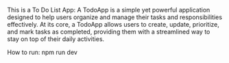 This is a To Do List App:
A TodoApp is a simple yet powerful application designed to help users organize and manage their tasks and responsibilities effectively. At its core, a TodoApp allows users to create, update, prioritize, and mark tasks as completed, providing them with a streamlined way to stay on top of their daily activities.

How to run: npm run dev
